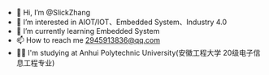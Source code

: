 - 👋 Hi, I’m @SlickZhang
- 👀 I’m interested in AIOT/IOT、Embedded System、Industry 4.0
- 🌱 I’m currently learning Embedded System
- 📫 How to reach me 2945913836@qq.com
- 👨‍🎓 I'm studying at Anhui Polytechnic University(安徽工程大学 20级电子信息工程专业)

<!---
SlickZhang/SlickZhang is a ✨ special ✨ repository because its `README.md` (this file) appears on your GitHub profile.
You can click the Preview link to take a look at your changes.
--->
